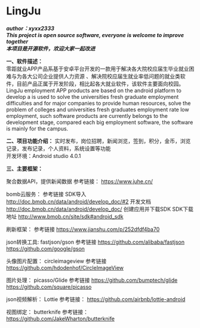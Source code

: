 # LingJu
***author：xyxx2333***  
***This project is open source software, everyone is welcome to improve together***  
***本项目是开源软件，欢迎大家一起改进***  

**一、软件描述：**  
零距就业APP产品系基于安卓平台开发的一款用于解决各大院校应届生毕业就业困难与为各大公司企业提供人力资源
、解决院校应届生就业率低问题的就业类软件，目前产品正属于开发阶段，相比起各大就业软件，该软件主要面向校园。  
LingJu employment APP products are based on the android platform to develop a is used to solve the universities fresh graduate employment difficulties and for major companies to provide human resources, solve the problem of colleges and universities fresh graduates employment rate low employment, such software products are currently belongs to the development stage, compared each big employment software, the software is mainly for the campus.  

**二、项目功能介绍：**  实时发布，岗位招聘，新闻浏览，签到，积分，金币，浏览记录，发布记录，个人资料，系统设置等功能  
开发环境：Android studio 4.0.1



**三、主要框架：**  

聚合数据API，提供新闻数据
参考链接：
https://www.juhe.cn/

bomb云服务：
参考链接
SDK导入
http://doc.bmob.cn/data/android/develop_doc/#2
开发文档
http://doc.bmob.cn/data/android/develop_doc/
创建应用并下载SDK
SDK下载地址
http://www.bmob.cn/site/sdk#android_sdk

刷新框架：
参考链接
https://www.jianshu.com/p/252dfdf4ba70

json转换工具:
fastjson/gson
参考链接
https://github.com/alibaba/fastjson
https://github.com/google/gson

头像图片配置：
circleimageview
参考链接
https://github.com/hdodenhof/CircleImageView

图片处理：
picasso/Glide
参考链接
https://github.com/bumptech/glide
https://github.com/square/picasso

json视频解析：
Lottie
参考链接：
https://github.com/airbnb/lottie-android

视图绑定：
butterknife
参考链接：
https://github.com/JakeWharton/butterknife
